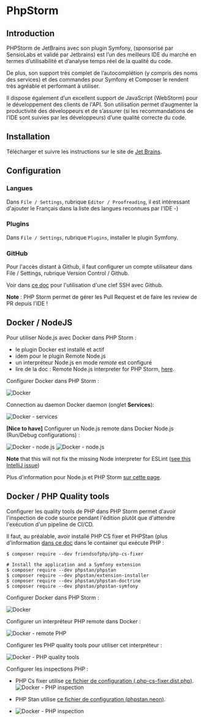 # PhpStorm

## Introduction

PHPStorm de JetBrains avec son plugin Symfony, (sponsorisé par SensioLabs et validé par Jetbrains) est l’un des meilleurs IDE du marché en termes d’utilisabilité et d’analyse temps réel de la qualité du code. 

De plus, son support très complet de l’autocomplétion (y compris des noms des services) et des commandes pour Symfony et Composer le rendent très agréable et performant à utiliser.

Il dispose également d’un excellent support de JavaScript (WebStorm) pour le développement des clients de l'API.
Son utilisation permet d’augmenter la productivité des développeurs et de s’assurer (si les recommandations de l’IDE sont suivies par les développeurs) d’une qualité correcte du code.

## Installation

Télécharger et suivre les instructions sur le site de [Jet Brains](https://www.jetbrains.com/phpstorm/download/#section=linux).

## Configuration

### Langues
Dans `File / Settings`, rubrique `Editor / Proofreading`, il est intéressant d'ajouter le Français dans la liste des langues reconnues par l'IDE -)

### Plugins
Dans `File / Settings`, rubrique `Plugins`, installer le plugin Symfony.

### GitHub
Pour l'accès distant à Github, il faut configurer un compte utilisateur dans File / Settings, rubrique Version Control / Github.

Voir dans [ce doc](./dev_setup.md) pour l'utilisation d'une clef SSH avec Github.

**Note** : PHP Storm permet de gérer les Pull Request et de faire les review de PR depuis l'IDE ! 


## Docker / NodeJS

Pour utiliser Node.js avec Docker dans PHP Storm :

- le plugin Docker est installé et actif
- idem pour le plugin Remote Node.js 
- un interpréteur Node.js en mode *remote* est configuré 
- lire de la doc : Remote Node.js interpreter for PHP Storm, [here](https://blog.jetbrains.com/webstorm/2017/04/quick-tour-of-webstorm-and-docker/).

Configurer Docker dans PHP Storm : 

![Docker](./tool_docker-1.png "Docker - configuration")

Connection au daemon Docker daemon (onglet **Services**): 

![Docker - services](./tool_docker-2.png "Docker - services")

**[Nice to have]** Configurer un Node.js remote dans Docker Node.js (Run/Debug configurations) :

![Docker - node.js](./tool_docker-4.png "Docker - node.js")
![Docker - node.js](./tool_docker-5.png "Docker - node.js")


**Note** that this will not fix the missing Node interpreter for ESLint ([see this IntelliJ issue](https://youtrack.jetbrains.com/issue/WEB-20824?_ga=2.45844580.1561197932.1583390850-162746222.1583390850))

Plus d'information pour Node.js et PHP Storm [sur cette page](https://www.jetbrains.com/help/webstorm/developing-node-js-applications.html).

## Docker / PHP Quality tools

Configurer les quality tools de PHP dans PHP Storm permet d'avoir l'inspection de code source pendant l'édition plutôt que d'attendre l'exécution d'un pipeline de CI/CD.

Il faut, au préalable, avoir installé PHP CS fixer et PHPStan (plus d'information [dans ce doc](./dev_rules.md) dans le container qui exécute PHP :

```shell
$ composer require --dev friendsofphp/php-cs-fixer

# Install the application and a Symfony extension
$ composer require --dev phpstan/phpstan
$ composer require --dev phpstan/extension-installer
$ composer require --dev phpstan/phpstan-doctrine
$ composer require --dev phpstan/phpstan-symfony
```

Configurer Docker dans PHP Storm :

![Docker](./tool_docker-1.png "Docker - configuration")

Configurer un interpréteur PHP remote dans Docker :

![Docker - remote PHP](./tool_php_interpreter.png "Docker - interpréteur PHP")

Configurer les PHP quality tools pour utiliser cet interpréteur :

![Docker - PHP quality tools](./tool_php_quality-1.png "Docker - PHP quality tools")

Configurer les inspections PHP :
- PHP Cs fixer utilise [ce fichier de configuration (.php-cs-fixer.dist.php)](../.php-cs-fixer.dist.php).
![Docker - PHP inspection](./tool_php_quality-2.png "Docker - PHP inspection CS Fixer")

- PHP Stan utilise [ce fichier de configuration (phpstan.neon)](../phpstan.neon).

- ![Docker - PHP inspection](./tool_php_quality-3.png "Docker - PHP inspection PHP Stan")

